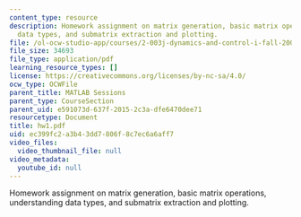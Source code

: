 ```yaml
---
content_type: resource
description: Homework assignment on matrix generation, basic matrix operations, understanding
  data types, and submatrix extraction and plotting.
file: /ol-ocw-studio-app/courses/2-003j-dynamics-and-control-i-fall-2007/ec399fc2a3b43dd7806f8c7ec6a6aff7_hw1.pdf
file_size: 34693
file_type: application/pdf
learning_resource_types: []
license: https://creativecommons.org/licenses/by-nc-sa/4.0/
ocw_type: OCWFile
parent_title: MATLAB Sessions
parent_type: CourseSection
parent_uid: e591073d-637f-2015-2c3a-dfe6470dee71
resourcetype: Document
title: hw1.pdf
uid: ec399fc2-a3b4-3dd7-806f-8c7ec6a6aff7
video_files:
  video_thumbnail_file: null
video_metadata:
  youtube_id: null
---
```

Homework assignment on matrix generation, basic matrix operations, understanding data types, and submatrix extraction and plotting.